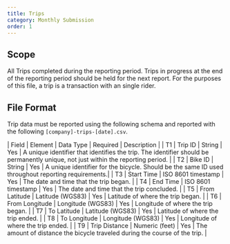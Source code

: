 ```yaml
---
title: Trips
category: Monthly Submission
order: 1
---
```


## Scope

All Trips completed during the reporting period.  Trips in progress at the end of the reporting period should be held for the next report.  For the purposes of this file, a trip is a transaction with an single rider.

## File Format

Trip data must be reported using the following schema and reported with the following `[company]-trips-[date].csv`.

| Field | Element        | Data Type           | Required | Description                                                                                       |
|  T1   | Trip ID        | String              |   Yes    | A unique identifier that identifies the trip. The identifier should be permanently unique, not just within the reporting period.                                                    |
|  T2   | Bike ID        | String              |   Yes    | A unique identifier for the bicycle. Should be the same ID used throughout reporting requirements.|
|  T3   | Start Time     | ISO 8601 timestamp  |   Yes    | The date and time that the trip began.                                                            |
|  T4   | End Time       | ISO 8601 timestamp  |   Yes    | The date and time that the trip concluded.                                                        |
|  T5   | From Latitude  | Latitude (WGS83)    |   Yes    | Latitude of where the trip began.                                                                 |
|  T6   | From Longitude | Longitude (WGS83)   |   Yes    | Longitude of where the trip began.                                                                |
|  T7   | To Latitude    | Latitude (WGS83)    |   Yes    | Latitude of where the trip ended.                                                                 |
|  T8   | To Longitude   | Longitude (WGS83)   |   Yes    | Longitude of where the trip ended.                                                                |
|  T9   | Trip Distance  | Numeric (feet)      |   Yes    | The amount of distance the bicycle traveled during the course of the trip.                        |


